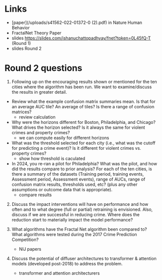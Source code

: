 # Links

+ [paper](/uploads/s41562-022-01372-0 (2).pdf) in Nature Human Behavior
+ FractalNet Theory Paper 
+ slides https://slides.com/ishanuchattopadhyay/fnet?token=0L45fQ-T (Round 1)
+ slides Round 2 

# Round 2 questions
1) Following up on the encouraging results shown or mentioned for the ten cities where the algorithm has been run.  We want to examine/discuss the results in greater detail.

- Review what the example confusion matrix summaries mean.  Is that for an average AUC tile?  An average of tiles? Is there a range of confusion matrices?
    - review calculation
- Why were the horizons different for Boston, Philadelphia, and Chicago?  What drives the horizon selected? Is it always the same for violent crimes and property crimes?
    - we can compute easily for different horizons
- What was the threshold selected for each city (i.e., what was the cutoff for predicting a crime event)? Is it different for violent crimes vs. property crimes?
    - show how threshold is caculated
- In 2024, you re-ran a pilot for Philadelphia?  What was the pilot, and how did the results compare to prior analysis?
For each of the ten cities, is there a summary of the datasets (Training period, training events, Assessment period, Assessment events), range of AUCs, range of confusion matrix results, thresholds used, etc?  (plus any other assumptions or outcome data that is appropriate).  
    - compare results

2) Discuss the impact interventions will have on performance and how often and to what degree (full or partial) retraining is envisioned. Also, discuss if we are successful in reducing crime. Where does the reduction start to materially impact the model performance?

3) What algorithms have the Fractal Net algorithm been compared to? What algorithms were tested during the 2017 Crime Prediction Competition?

    - NIJ papers

4) Discuss the potential of diffuser architectures to transformer & attention models (developed post-2018) to address the problem.

    - transformer and attention architecturers
